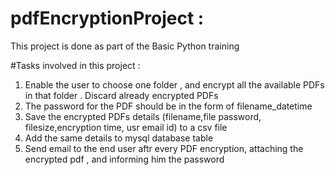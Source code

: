 # pdfEncryptionProject :
This project is done as part of the Basic Python training 

#Tasks involved in this project  : 

1. Enable the user to choose one folder , and encrypt all the available PDFs in that folder . Discard already encrypted PDFs 
2. The password for the PDF should be in the form of filename_datetime 
3. Save the encrypted PDFs details (filename,file password, filesize,encryption time, usr email id) to a csv file 
4. Add the same details to mysql database table 
5. Send email to the end user aftr every PDF encryption, attaching the encrypted pdf , and informing him the password 



